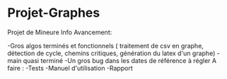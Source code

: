 # Projet-Graphes
Projet de Mineure Info
Avancement: 

-Gros algos terminés et fonctionnels ( traitement de csv en graphe, détection de cycle, chemins critiques, génération du latex d'un graphe)
-main quasi terminé
-Un gros bug dans les dates de référence à régler
A faire :
-Tests
-Manuel d'utilisation
-Rapport
